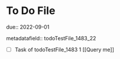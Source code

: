 # To Do File

due:: 2022-09-01

metadatafield:: todoTestFile_1483_22

- [ ] Task of todoTestFile_1483 1 [[Query me]]
